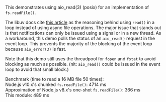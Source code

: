 This demonstrates using aio_read(3) (posix) for an implementation of `fs.readFile()`.

The libuv docs cite [this article](https://blog.libtorrent.org/2012/10/asynchronous-disk-io/#comments) as the reasoning behind using `read()` in a loop instead of using async file operations. The major issue that stands out is that notifications can only be issued using a signal or in a new thread. As a workaround, this demo polls the status of an `aio_read()` request in the event loop. This prevents the majority of the blocking of the event loop because `aio_error(3)` is fast.

Note that this demo still uses the threadpool for `fopen` and `fstat` to avoid blocking as much as possible. (nit: `aio_read()` could be issued in the event loop to avoid that small block.)

Benchmark (time to read a 16 MB file 50 times):  
Node.js v10.x's chunked `fs.readFile()`: 4714 ms  
Approximation of Node.js v8.x's one-shot `fs.readFile()`: 366 ms  
This module: 489 ms
